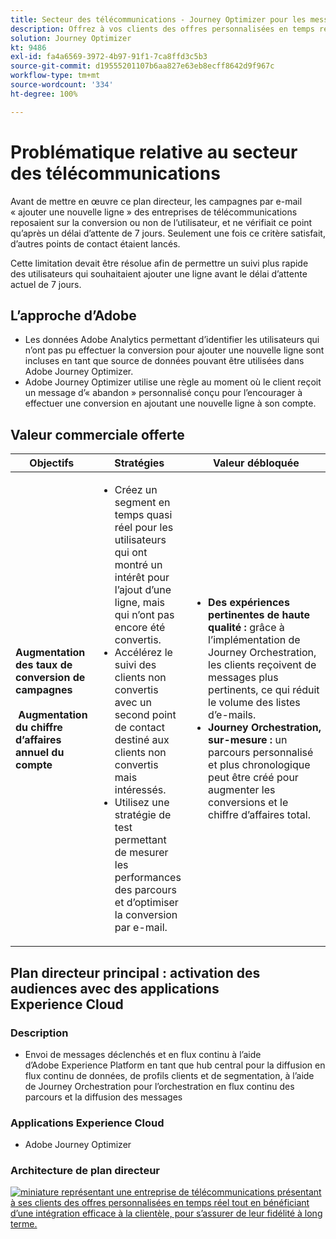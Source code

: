 ```yaml
---
title: Secteur des télécommunications - Journey Optimizer pour les messages déclenchés
description: Offrez à vos clients des offres personnalisées en temps réel tout en bénéficiant d’une intégration efficace à la clientèle, pour vous assurer de leur fidélité à long terme.
solution: Journey Optimizer
kt: 9486
exl-id: fa4a6569-3972-4b97-91f1-7ca8ffd3c5b3
source-git-commit: d19555201107b6aa827e63eb8ecff8642d9f967c
workflow-type: tm+mt
source-wordcount: '334'
ht-degree: 100%

---
```


# Problématique relative au secteur des télécommunications

Avant de mettre en œuvre ce plan directeur, les campagnes par e-mail « ajouter une nouvelle ligne » des entreprises de télécommunications reposaient sur la conversion ou non de l’utilisateur, et ne vérifiait ce point qu’après un délai d’attente de 7 jours. Seulement une fois ce critère satisfait, d’autres points de contact étaient lancés.

Cette limitation devait être résolue afin de permettre un suivi plus rapide des utilisateurs qui souhaitaient ajouter une ligne avant le délai d’attente actuel de 7 jours.

## L’approche d’Adobe

* Les données Adobe Analytics permettant d’identifier les utilisateurs qui n’ont pas pu effectuer la conversion pour ajouter une nouvelle ligne sont incluses en tant que source de données pouvant être utilisées dans Adobe Journey Optimizer.
* Adobe Journey Optimizer utilise une règle au moment où le client reçoit un message d’« abandon » personnalisé conçu pour l’encourager à effectuer une conversion en ajoutant une nouvelle ligne à son compte.


## Valeur commerciale offerte

| Objectifs | Stratégies | Valeur débloquée |
|---|---|---|
| **Augmentation des taux de conversion de campagnes **<br></br>** Augmentation du chiffre d’affaires annuel du compte**</ul> | <ul><li>Créez un segment en temps quasi réel pour les utilisateurs qui ont montré un intérêt pour l’ajout d’une ligne, mais qui n’ont pas encore été convertis.</li><li>Accélérez le suivi des clients non convertis avec un second point de contact destiné aux clients non convertis mais intéressés. </li><li>Utilisez une stratégie de test permettant de mesurer les performances des parcours et d’optimiser la conversion par e-mail.</li></ul> | <ul><li><strong>Des expériences pertinentes de haute qualité :</strong> grâce à l’implémentation de Journey Orchestration, les clients reçoivent de messages plus pertinents, ce qui réduit le volume des listes d’e-mails.</li><li><strong>Journey Orchestration, sur-mesure :</strong> un parcours personnalisé et plus chronologique peut être créé pour augmenter les conversions et le chiffre d’affaires total.</li></ul> |

## Plan directeur principal : activation des audiences avec des applications Experience Cloud

### Description

<ul><li>Envoi de messages déclenchés et en flux continu à l’aide d’Adobe Experience Platform en tant que hub central pour la diffusion en flux continu de données, de profils clients et de segmentation, à l’aide de Journey Orchestration pour l’orchestration en flux continu des parcours et la diffusion des messages</li></ul>

### Applications Experience Cloud

<ul><li>Adobe Journey Optimizer</li></ul>

### Architecture de plan directeur

<a href="https://experienceleague.adobe.com/docs/blueprints-learn/architecture/customer-journeys/journey-optimizer.html?lang=fr"><img alt="miniature représentant une entreprise de télécommunications présentant à ses clients des offres personnalisées en temps réel tout en bénéficiant d’une intégration efficace à la clientèle, pour s’assurer de leur fidélité à long terme." src="https://experienceleague.adobe.com/docs/blueprints-learn/assets/journey-optimizer.png?lang=en"/></a>
